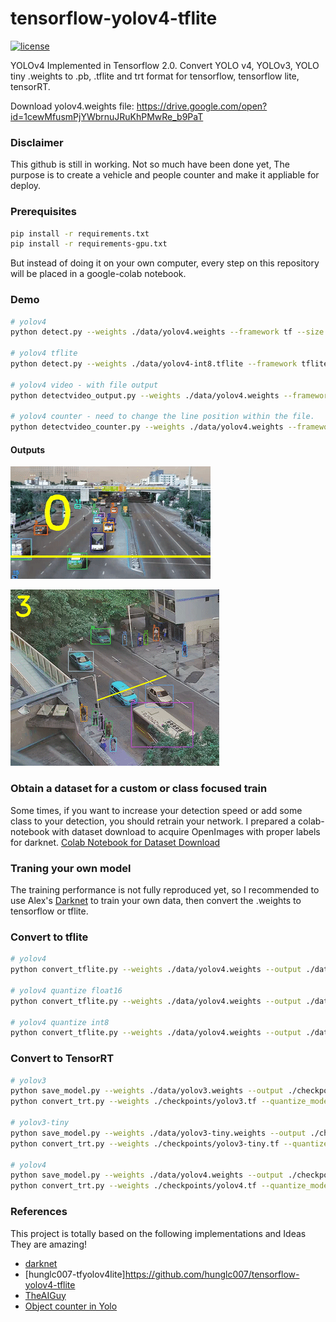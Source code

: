 # tensorflow-yolov4-tflite
[![license](https://img.shields.io/github/license/mashape/apistatus.svg)](LICENSE)

YOLOv4 Implemented in Tensorflow 2.0. 
Convert YOLO v4, YOLOv3, YOLO tiny .weights to .pb, .tflite and trt format for tensorflow, tensorflow lite, tensorRT.

Download yolov4.weights file: https://drive.google.com/open?id=1cewMfusmPjYWbrnuJRuKhPMwRe_b9PaT


### Disclaimer
This github is still in working. Not so much have been done yet, 
The purpose is to create a vehicle and people counter and make it appliable for deploy.


### Prerequisites
```bash
pip install -r requirements.txt
pip install -r requirements-gpu.txt
```
But instead of doing it on your own computer, every step on this repository will be placed in a google-colab notebook. 


### Demo

```bash
# yolov4
python detect.py --weights ./data/yolov4.weights --framework tf --size 608 --image ./data/kite.jpg

# yolov4 tflite
python detect.py --weights ./data/yolov4-int8.tflite --framework tflite --size 416 --image ./data/kite.jpg

# yolov4 video - with file output
python detectvideo_output.py --weights ./data/yolov4.weights --framework tf --size 608 --video ./path_to_video_file

# yolov4 counter - need to change the line position within the file.
python detectvideo_counter.py --weights ./data/yolov4.weights --framework tf --size 608 --video ./path_to_video_file
```

#### Outputs

![Alt Text](result1.gif)

![Alt Text](result2.gif)


### Obtain a dataset for a custom or class focused train
Some times, if you want to increase your detection speed or add some class to your detection, you should
retrain your network. 
I prepared a colab-notebook with dataset download to acquire OpenImages with proper labels for darknet.
[Colab Notebook for Dataset Download](https://colab.research.google.com/drive/1SUtyP_YyYrMPtcTIFJpduZyjwEQ5nBVJ?usp=sharing)


### Traning your own model

The training performance is not fully reproduced yet, so I recommended to use Alex's [Darknet](https://github.com/AlexeyAB/darknet) to train your own data, then convert the .weights to tensorflow or tflite.


### Convert to tflite

```bash
# yolov4
python convert_tflite.py --weights ./data/yolov4.weights --output ./data/yolov4.tflite

# yolov4 quantize float16
python convert_tflite.py --weights ./data/yolov4.weights --output ./data/yolov4-fp16.tflite --quantize_mode float16

# yolov4 quantize int8
python convert_tflite.py --weights ./data/yolov4.weights --output ./data/yolov4-fp16.tflite --quantize_mode full_int8 --dataset ./coco_dataset/coco/val207.txt
```
### Convert to TensorRT
```bash
# yolov3
python save_model.py --weights ./data/yolov3.weights --output ./checkpoints/yolov3.tf --input_size 416 --model yolov3
python convert_trt.py --weights ./checkpoints/yolov3.tf --quantize_mode float16 --output ./checkpoints/yolov3-trt-fp16-416

# yolov3-tiny
python save_model.py --weights ./data/yolov3-tiny.weights --output ./checkpoints/yolov3-tiny.tf --input_size 416 --tiny
python convert_trt.py --weights ./checkpoints/yolov3-tiny.tf --quantize_mode float16 --output ./checkpoints/yolov3-tiny-trt-fp16-416

# yolov4
python save_model.py --weights ./data/yolov4.weights --output ./checkpoints/yolov4.tf --input_size 416 --model yolov4
python convert_trt.py --weights ./checkpoints/yolov4.tf --quantize_mode float16 --output ./checkpoints/yolov4-trt-fp16-416
```


### References

  This project is totally based on the following implementations and Ideas
  They are amazing!
  
  * [darknet](https://github.com/AlexeyAB/darknet)
  * [hunglc007-tfyolov4lite]https://github.com/hunglc007/tensorflow-yolov4-tflite
  * [TheAIGuy](https://github.com/theAIGuysCode)
  * [Object counter in Yolo](https://github.com/tugot17/YOLO-Object-Counting-API)
